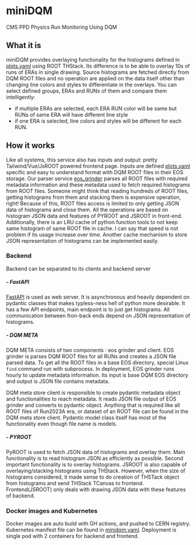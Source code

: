 # miniDQM

CMS PPD Physics Run Monitoring Using DQM

## What it is

miniDQM provides overlaying functionality for the histograms defined in [plots.yaml](backend/config/plots.yaml) using
ROOT THStack. Its difference is to be able to overlay 10s of runs of ERAs in single drawing. Source histograms are
fetched directly from DQM ROOT files and no operation are applied on the data itself other than changing line colors and
styles to differentiate in the overlays. You can select defined groups, ERAs and RUNs of them and compare them
intelligently:

- if multiple ERAs are selected, each ERA RUN color will be same but RUNs of same ERA will have different line style
- if one ERA is selected, line colors and styles will be different for each RUN.

## How it works

Like all systems, this service also has inputs and output: pretty Tailwind/Vue/JsROOT powered frontend page. Inputs are
defined [plots.yaml](backend/config/plots.yaml) specific and easy to understand format with DQM ROOT files in their EOS
storage. Our parser service [eos_grinder](backend/dqm_meta/eos_grinder.py) parses all ROOT files with required metadata
information and these metadata used to fetch required histograms from ROOT files. Someone might think that reading
hundreds of ROOT files, getting histograms from them and stacking them is expensive operation, right! Because of this,
ROOT files access is limited to only getting JSON data of histograms and close them. All the operations are based on
histogram JSON data and features of PYROOT and JSROOT in front-end. Additionally, there is an LRU cache of python
function tools to not keep same histogram of same ROOT file in cache. I can say that speed is not problem if its usage
increase over time. Another cache mechanism to store JSON representation of histograms can be implemented easily.

### Backend

Backend can be separated to its clients and backend server

##### - FastAPI

[FastAPI](https://fastapi.tiangolo.com/) is used as web server. It is asynchronous and heavily dependent on pydantic
classes that makes typless-ness hell of python more desirable. It has a few API endpoints, main endpoint is to just get
histograms. All communication between fron-back ends depend on JSON representation of histograms.

##### - DQM META

DQM META consists of two components : eos grinder and client. EOS grinder is parses DQM ROOT files for all RUNs and
creates a JSON file parsed data. To get all the ROOT files in a base EOS directory, special Linux `find` command run
with subprocess. In deployment, EOS grinder runs hourly to update metadata information. Its input is base DQM EOS
directory and output is JSON file contains metadata.

DQM meta store client is responsible to create pydantic metadata object and functionalities to reach metadata. It reads
JSON file output of EOS grinder and converts to pydantic object. Anything that is required like all ROOT files of
Run2023A era, or dataset of an ROOT file can be found in the DQM meta store client. Pydantic model class itself has most
of the functionality even though file name is models.

##### - PYROOT

PyROOT is used to fetch JSON data of histograms and overlay them. Main functionality is to read histogram JSON as
efficiently as possible. Second important functionality is to overlay histograms. JSROOT is also capable of
overlaying/stacking histograms using THStack. However, when the size of histograms considered, it made sense to do
creation of THSTack object from histograms and send THStack TCanvas to frontend. Frontend(JSROOT) only deals with
drawing JSON data with these features of backend.

### Docker images and Kubernetes

Docker images are auto build with GH actions, and pushed to CERN registry.
Kubernetes manifest file can be found
in [minidqm.yaml](https://github.com/dmwm/CMSKubernetes/tree/master/kubernetes/cmsweb/services/minidqm.yaml). Deployment
is single
pod with 2 containers for backend and frontend.

